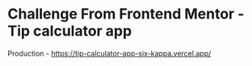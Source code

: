 # Challenge From Frontend Mentor - Tip calculator app

Production - https://tip-calculator-app-six-kappa.vercel.app/
